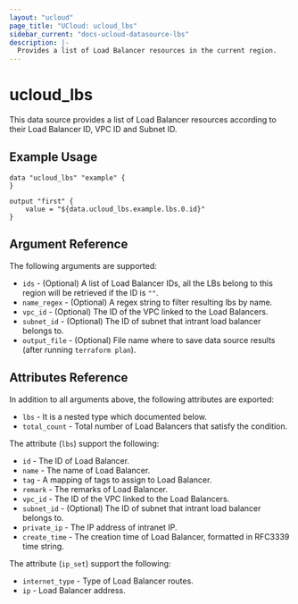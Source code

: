 ```yaml
---
layout: "ucloud"
page_title: "UCloud: ucloud_lbs"
sidebar_current: "docs-ucloud-datasource-lbs"
description: |-
  Provides a list of Load Balancer resources in the current region.
---
```


# ucloud_lbs

This data source provides a list of Load Balancer resources according to their Load Balancer ID, VPC ID and Subnet ID.

## Example Usage

```hcl
data "ucloud_lbs" "example" {
}

output "first" {
    value = "${data.ucloud_lbs.example.lbs.0.id}"
}
```

## Argument Reference

The following arguments are supported:

* `ids` - (Optional) A list of Load Balancer IDs, all the LBs belong to this region will be retrieved if the ID is `""`.
* `name_regex` - (Optional) A regex string to filter resulting lbs by name.
* `vpc_id` - (Optional) The ID of the VPC linked to the Load Balancers.
* `subnet_id` - (Optional) The ID of subnet that intrant load balancer belongs to.
* `output_file` - (Optional) File name where to save data source results (after running `terraform plan`).

## Attributes Reference

In addition to all arguments above, the following attributes are exported:

* `lbs` - It is a nested type which documented below.
* `total_count` - Total number of Load Balancers that satisfy the condition.

The attribute (`lbs`) support the following:

* `id` - The ID of Load Balancer.
* `name` - The name of Load Balancer.
* `tag` - A mapping of tags to assign to Load Balancer.
* `remark` - The remarks of Load Balancer.
* `vpc_id` - The ID of the VPC linked to the Load Balancers.
* `subnet_id` - (Optional) The ID of subnet that intrant load balancer belongs to. 
* `private_ip` - The IP address of intranet IP.
* `create_time` - The creation time of Load Balancer, formatted in RFC3339 time string.

The attribute (`ip_set`) support the following:

* `internet_type` - Type of Load Balancer routes.
* `ip` - Load Balancer address.